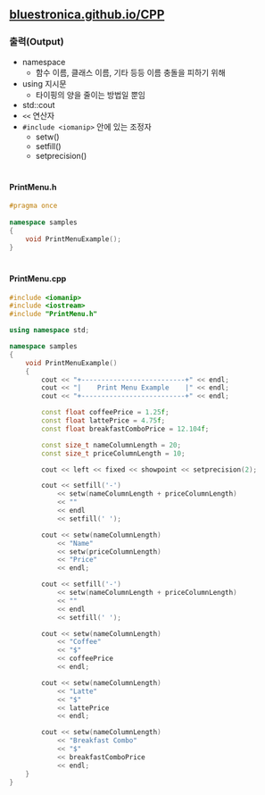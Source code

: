 ## [bluestronica.github.io/CPP](https://bluestronica.github.io/CPP)

### 출력(Output)
- namespace
    - 함수 이름, 클래스 이름, 기타 등등 이름 충돌을 피하기 위해
- using 지시문
    - 타이핑의 양을 줄이는 방법일 뿐임
- std::cout
- `<<` 연산자
- `#include <iomanip>` 안에 있는 조정자
    - setw()
    - setfill()
    - setprecision() 
#
#### PrintMenu.h
```C++
#pragma once 
 
namespace samples 
{ 
	void PrintMenuExample(); 
} 
``` 
# 
#### PrintMenu.cpp 
```C++
#include <iomanip>
#include <iostream>
#include "PrintMenu.h"

using namespace std;

namespace samples
{
	void PrintMenuExample()
	{
		cout << "+--------------------------+" << endl;
		cout << "|    Print Menu Example    |" << endl;
		cout << "+--------------------------+" << endl;

		const float coffeePrice = 1.25f;
		const float lattePrice = 4.75f;
		const float breakfastComboPrice = 12.104f;

		const size_t nameColumnLength = 20;
		const size_t priceColumnLength = 10;

		cout << left << fixed << showpoint << setprecision(2);

		cout << setfill('-')
			<< setw(nameColumnLength + priceColumnLength)
			<< ""
			<< endl 
			<< setfill(' ');

		cout << setw(nameColumnLength)
			<< "Name"
			<< setw(priceColumnLength) 
			<< "Price" 
			<< endl;

		cout << setfill('-')
			<< setw(nameColumnLength + priceColumnLength)
			<< ""
			<< endl
			<< setfill(' ');

		cout << setw(nameColumnLength)
			<< "Coffee"
			<< "$"
			<< coffeePrice
			<< endl;

		cout << setw(nameColumnLength)
			<< "Latte"
			<< "$"
			<< lattePrice
			<< endl;

		cout << setw(nameColumnLength)
			<< "Breakfast Combo"
			<< "$"
			<< breakfastComboPrice
			<< endl;
	}
}
```